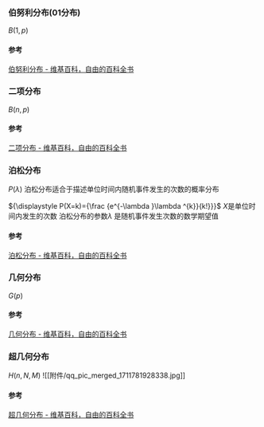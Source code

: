 

### 伯努利分布(01分布)
$B(1,p)$

#### 参考
[伯努利分布 - 维基百科，自由的百科全书](https://zh.wikipedia.org/wiki/%E4%BC%AF%E5%8A%AA%E5%88%A9%E5%88%86%E5%B8%83)

### 二项分布
$B(n,p)$

#### 参考
[二项分布 - 维基百科，自由的百科全书](https://zh.wikipedia.org/wiki/%E4%BA%8C%E9%A0%85%E5%BC%8F%E5%88%86%E5%B8%83)
### 泊松分布
$P(\lambda)$
泊松分布适合于描述单位时间内随机事件发生的次数的概率分布

${\displaystyle P(X=k)={\frac {e^{-\lambda }\lambda ^{k}}{k!}}}$
$X$是单位时间内发生的次数
泊松分布的参数${\displaystyle \lambda }$ 是随机事件发生次数的数学期望值
#### 参考
[泊松分布 - 维基百科，自由的百科全书](https://zh.wikipedia.org/wiki/%E5%8D%9C%E7%93%A6%E6%9D%BE%E5%88%86%E5%B8%83)


### 几何分布
$G(p)$
#### 参考
[几何分布 - 维基百科，自由的百科全书](https://zh.wikipedia.org/wiki/%E5%B9%BE%E4%BD%95%E5%88%86%E4%BD%88)

### 超几何分布
$H(n,N,M)$
![[附件/qq_pic_merged_1711781928338.jpg]]
#### 参考
[超几何分布 - 维基百科，自由的百科全书](https://zh.wikipedia.org/wiki/%E8%B6%85%E5%87%A0%E4%BD%95%E5%88%86%E5%B8%83)

